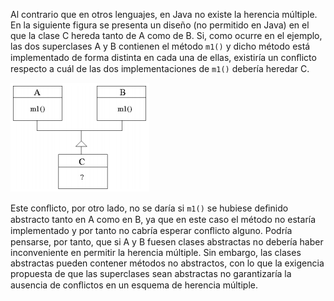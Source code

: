 Al contrario que en otros lenguajes, en Java no existe la herencia múltiple. En la siguiente figura se presenta un diseño (no permitido en Java) en el que la clase C hereda tanto de A como de B. Si, como ocurre en el ejemplo, las dos superclases A y B contienen el método `m1()` y dicho método está implementado de forma distinta en cada una de ellas, existiría un conﬂicto respecto a cuál de las dos implementaciones de `m1()` debería heredar C. 

![Ejemplo de herencia no permitida en Java](interfacesImagen01.png)

Este conﬂicto, por otro lado, no se daría si `m1()` se hubiese deﬁnido abstracto tanto en A como en B, ya que en este caso el método no estaría implementado y por tanto no cabría esperar conﬂicto alguno. Podría pensarse, por tanto, que si A y B fuesen clases abstractas no debería haber inconveniente en permitir la herencia múltiple. Sin embargo, las clases abstractas pueden contener métodos no abstractos, con lo que la exigencia propuesta de que las superclases sean abstractas no garantizaría la ausencia de conﬂictos en un esquema de herencia múltiple.
